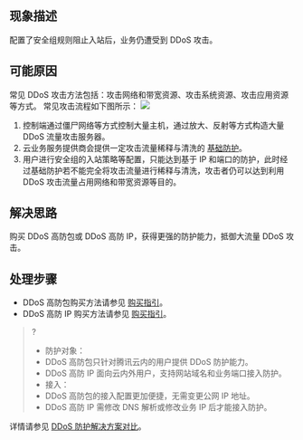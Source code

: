 
## 现象描述
配置了安全组规则阻止入站后，业务仍遭受到 DDoS 攻击。

## 可能原因
常见 DDoS 攻击方法包括：攻击网络和带宽资源、攻击系统资源、攻击应用资源等方式。
常见攻击流程如下图所示：
![](https://main.qcloudimg.com/raw/f47438cfa5dfa34da164027d05c84cb1.png)
1. 控制端通过僵尸网络等方式控制大量主机，通过放大、反射等方式构造大量 DDoS 流量攻击服务器。
2. 云业务服务提供商会提供一定攻击流量稀释与清洗的 [基础防护](https://cloud.tencent.com/document/product/1020)。
3. 用户进行安全组的入站策略等配置，只能达到基于 IP 和端口的防护，此时经过基础防护若不能完全将攻击流量进行稀释与清洗，攻击者仍可以达到利用 DDoS 攻击流量占用网络和带宽资源等目的。

## 解决思路
购买 DDoS 高防包或 DDoS 高防 IP，获得更强的防护能力，抵御大流量 DDoS 攻击。

## 处理步骤
- DDoS 高防包购买方法请参见 [购买指引](https://cloud.tencent.com/document/product/1021/43894)。
- DDoS 高防 IP 购买方法请参见 [购买指引](https://cloud.tencent.com/document/product/1014/44082)。

>?
>- 防护对象：
>  - DDoS 高防包只针对腾讯云内的用户提供 DDoS 防护能力。
>  - DDoS 高防 IP 面向云内外用户，支持网站域名和业务端口接入防护。
>- 接入：
>  - DDoS 高防包的接入配置更加便捷，无需变更公网 IP 地址。
>  - DDoS 高防 IP 需修改 DNS 解析或修改业务 IP 后才能接入防护。

详情请参见 [DDoS 防护解决方案对比](https://cloud.tencent.com/document/product/1021/44463)。

